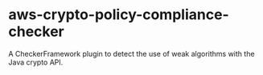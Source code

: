 # aws-crypto-policy-compliance-checker
A CheckerFramework plugin to detect the use of weak algorithms with the Java crypto API.

